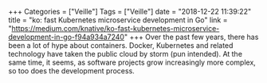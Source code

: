 +++
Categories = ["Veille"]
Tags = ["Veille"]
date = "2018-12-22 11:39:22"
title = "ko: fast Kubernetes microservice development in Go"
link = "https://medium.com/knative/ko-fast-kubernetes-microservice-development-in-go-f94a934a7240"
+++
Over the past few years, there has been a lot of hype about containers. Docker, Kubernetes and related technology have taken the public cloud by storm (pun intended). At the same time, it seems, as software projects grow increasingly more complex, so too does the development process.